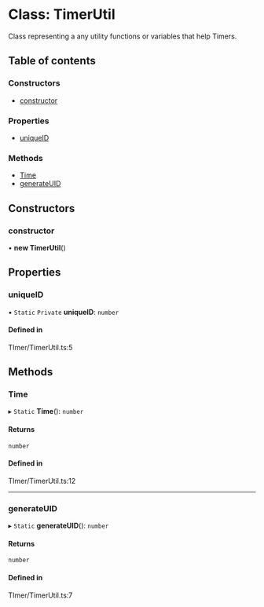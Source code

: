 # Class: TimerUtil

Class representing a any utility functions or variables that help Timers.

## Table of contents

### Constructors

- [constructor](../wiki/TimerUtil#constructor)

### Properties

- [uniqueID](../wiki/TimerUtil#uniqueid)

### Methods

- [Time](../wiki/TimerUtil#time)
- [generateUID](../wiki/TimerUtil#generateuid)

## Constructors

### constructor

• **new TimerUtil**()

## Properties

### uniqueID

▪ `Static` `Private` **uniqueID**: `number`

#### Defined in

TImer/TimerUtil.ts:5

## Methods

### Time

▸ `Static` **Time**(): `number`

#### Returns

`number`

#### Defined in

TImer/TimerUtil.ts:12

___

### generateUID

▸ `Static` **generateUID**(): `number`

#### Returns

`number`

#### Defined in

TImer/TimerUtil.ts:7

